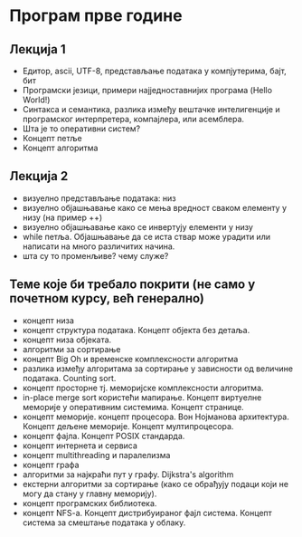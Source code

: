 # Програм прве године

## Лекција 1
- Едитор, ascii, UTF-8, представљање података у компјутерима, бајт, бит
- Програмски језици, примери најједноставнијих програма (Hello World!)
- Синтакса и семантика, разлика између вештачке интелигенције и програмског интерпретера, компајлера, или асемблера.
- Шта је то оперативни систем?
- Концепт петље
- Концепт алгоритма

## Лекција 2
- визуелно представљање података: низ
- визуелно објашњавање како се мења вредност сваком елементу у низу (на пример ++)
- визуелно објашњавање како се инвертују елементи у низу
- while петља. Објашњавање да се иста ствар може урадити или написати на много различитих начина.
- шта су то променљиве? чему служе?


## Теме које би требало покрити (не само у почетном курсу, већ генерално)
- концепт низа
- концепт структура података. Концепт објекта без детаља.
- концепт низа објеката.
- алгоритми за сортирање
- концепт Big Oh и временске комплексности алгоритма
- разлика између алгоритама за сортирање у зависности од величине података. Counting sort.
- концепт просторне тј. меморијске комплексности алгоритма.
- in-place merge sort користећи мапирање. Концепт виртуелне меморије у оперативним системима. Концепт странице.
- концепт меморије. концепт процесора. Вон Нојманова архитектура. Концепт дељене меморије. Концепт мултипроцесора.
- концепт фајла. Концепт POSIX стандарда.
- концепт интернета и сервиса
- концепт multithreading и паралелизма
- концепт графа
- алгоритми за најкраћи пут у графу. Dijkstra's algorithm 
- екстерни алгоритми за сортирање (како се обрађују подаци који не могу да стану у главну меморију).
- концепт програмских библиотека.
- концепт NFS-a. Концепт дистрибуираног фајл система. Концепт система за смештање података у облаку.

